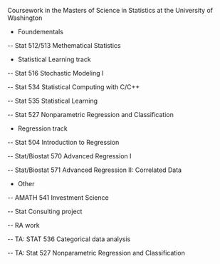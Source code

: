 Coursework in the Masters of Science in Statistics at the University of Washington

- Foundementals

-- Stat 512/513 Methematical Statistics

- Statistical Learning track

-- Stat 516 Stochastic Modeling I

-- Stat 534 Statistical Computing with C/C++

-- Stat 535 Statistical Learning

-- Stat 527 Nonparametric Regression and Classification

- Regression track

-- Stat 504 Introduction to Regression

-- Stat/Biostat 570 Advanced Regression I

-- Stat/Biostat 571 Advanced Regression II: Correlated Data

- Other

-- AMATH 541 Investment Science

-- Stat Consulting project

-- RA work

-- TA: STAT 536 Categorical data analysis

-- TA: Stat 527 Nonparametric Regression and Classification
